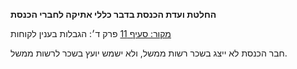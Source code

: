 **החלטת ועדת הכנסת בדבר כללי אתיקה לחברי הכנסת**

[מקור: סעיף 11](https://he.wikisource.org/wiki/כללי_אתיקה_לחברי_הכנסת#סעיף_11)
פרק ד׳: הגבלות בענין לקוחות

חבר הכנסת לא ייצג בשכר רשות ממשל, ולא ישמש יועץ בשכר לרשות ממשל.